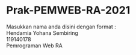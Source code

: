 # Prak-PEMWEB-RA-2021

Masukkan nama anda disini dengan format : <br>
Hendamia Yohana Sembiring <br>
119140178 <br>
Pemrograman Web RA
